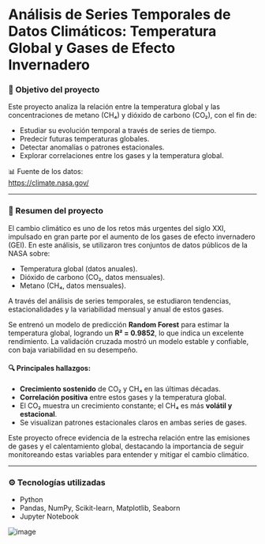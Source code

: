 # Análisis de Series Temporales de Datos Climáticos: Temperatura Global y Gases de Efecto Invernadero

### 🎯 Objetivo del proyecto

Este proyecto analiza la relación entre la temperatura global y las concentraciones de metano (CH₄) y dióxido de carbono (CO₂), con el fin de:

- Estudiar su evolución temporal a través de series de tiempo.
- Predecir futuras temperaturas globales.
- Detectar anomalías o patrones estacionales.
- Explorar correlaciones entre los gases y la temperatura global.

📊 Fuente de los datos:  
https://climate.nasa.gov/

---

### 🧠 Resumen del proyecto

El cambio climático es uno de los retos más urgentes del siglo XXI, impulsado en gran parte por el aumento de los gases de efecto invernadero (GEI). En este análisis, se utilizaron tres conjuntos de datos públicos de la NASA sobre:

- Temperatura global (datos anuales).
- Dióxido de carbono (CO₂, datos mensuales).
- Metano (CH₄, datos mensuales).

A través del análisis de series temporales, se estudiaron tendencias, estacionalidades y la variabilidad mensual y anual de estos gases.

Se entrenó un modelo de predicción **Random Forest** para estimar la temperatura global, logrando un **R² = 0.9852**, lo que indica un excelente rendimiento. La validación cruzada mostró un modelo estable y confiable, con baja variabilidad en su desempeño.

#### 🔍 Principales hallazgos:

- **Crecimiento sostenido** de CO₂ y CH₄ en las últimas décadas.
- **Correlación positiva** entre estos gases y la temperatura global.
- El CO₂ muestra un crecimiento constante; el CH₄ es más **volátil y estacional**.
- Se visualizan patrones estacionales claros en ambas series de gases.
  
Este proyecto ofrece evidencia de la estrecha relación entre las emisiones de gases y el calentamiento global, destacando la importancia de seguir monitoreando estas variables para entender y mitigar el cambio climático.

---

### ⚙️ Tecnologías utilizadas

- Python
- Pandas, NumPy, Scikit-learn, Matplotlib, Seaborn
- Jupyter Notebook

![image](https://github.com/user-attachments/assets/9cba2818-f5d3-4597-a70b-f694a8b6a41f)
